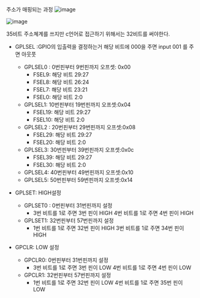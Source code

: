 주소가 매핑되는 과정
![image](https://github.com/rhenus9911/MobileNet_Maestro/assets/100738276/fb660d10-0e15-447f-96fc-06b6ccc37d13)


![image](https://github.com/rhenus9911/MobileNet_Maestro/assets/100738276/07b2d6c1-67e9-4049-ade4-f359a42b2e4c)

35비트 주소쳬계를 쓰지만 c언어로 접근하기 위해서는 32비트를 써야한다.




- GPLSEL :GPIO의 입출력을 결정하는거 해당 비트에 000을 주면 input 001 를 주면 아웃풋
    - GPLSEL0 : 0번핀부터 9번핀까지 오프셋: 0x00
        - FSEL9: 해당 비트 29:27
        - FSEL8: 해당 비트 26:24
        - FSEL7: 해당 비트 23:21
        - FSEL0: 해당 비트 2:0
    - GPLSEL1: 10번핀부터 19번핀까지 오프셋:0x04
        - FSEL19: 해당 비트 29:27
        - FSEL10: 해당 비트 2:0
    - GPLSEL2 : 20번핀부터 29번핀까지 오프셋:0x08
        - FSEL29: 해당 비트 29:27
        - FSEL20: 해당 비트 2:0
    - GPLSEL3: 30번핀부터 39번핀까지 오프셋:0x0c
        - FSEL39: 해당 비트 29:27
        - FSEL30: 해당 비트 2:0
    - GPLSEL4: 40번핀부터 49번핀까지 오프셋:0x10
    - GPLSEL5: 50번핀부터 59번핀까지 오프셋:0x14
 
- GPLSET: HIGH설정
    - GPLSET0 : 0번핀부터 31번핀까지 설정
        - 3번 비트를 1로 주면 3번 핀이 HIGH 4번 비트를 1로 주면 4번 핀이 HIGH
    - GPLSET1: 32번핀부터 57번핀까지 설정
        - 1번 비트를 1로 주면 32번 핀이 HIGH 3번 비트를 1로 주면 34번 핀이 HIGH

- GPCLR: LOW 설정
    - GPCLR0: 0번핀부터 31번핀까지 설정
        - 3번 비트를 1로 주면 3번 핀이 LOW 4번 비트를 1로 주면 4번 핀이 LOW
    - GPCLR1: 32번핀부터 57번핀까지 설정
        - 1번 비트를 1로 주면 32번 핀이 LOW 4번 비트를 1로 주면 35번 핀이 LOW
